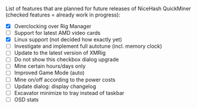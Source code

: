 List of features that are planned for future releases of NiceHash QuickMiner (checked features = already work in progress):
* [x] Overclocking over Rig Manager
* [ ] Support for latest AMD video cards
* [x] Linux support (not decided how exactly yet)
* [ ] Investigate and implement full autotune (incl. memory clock)
* [ ] Update to the latest version of XMRig
* [ ] Do not show this checkbox dialog upgrade
* [ ] Mine certain hours/days only
* [ ] Improved Game Mode (auto)
* [ ] Mine on/off according to the power costs
* [ ] Update dialog: display changelog
* [ ] Excavator minimize to tray instead of taskbar
* [ ] OSD stats
